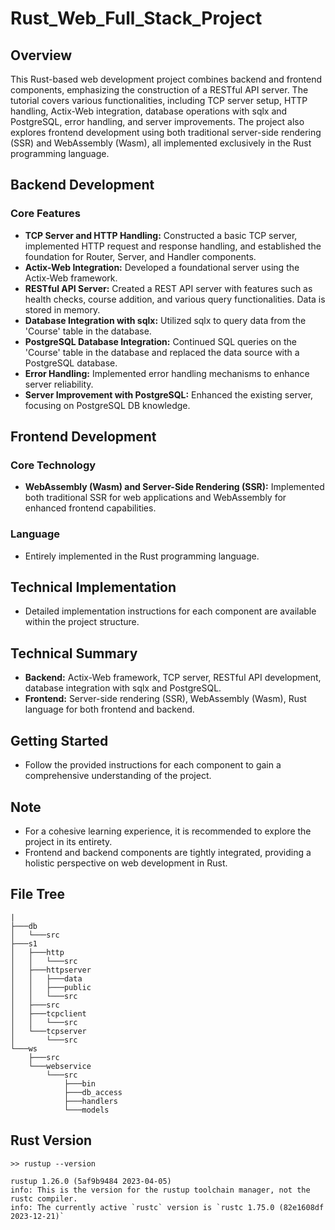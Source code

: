 # Rust_Web_Full_Stack_Project
## Overview

This Rust-based web development project combines backend and frontend components, emphasizing the construction of a RESTful API server. The tutorial covers various functionalities, including TCP server setup, HTTP handling, Actix-Web integration, database operations with sqlx and PostgreSQL, error handling, and server improvements. The project also explores frontend development using both traditional server-side rendering (SSR) and WebAssembly (Wasm), all implemented exclusively in the Rust programming language.

## Backend Development

### Core Features

- **TCP Server and HTTP Handling:** Constructed a basic TCP server, implemented HTTP request and response handling, and established the foundation for Router, Server, and Handler components.
- **Actix-Web Integration:** Developed a foundational server using the Actix-Web framework.
- **RESTful API Server:** Created a REST API server with features such as health checks, course addition, and various query functionalities. Data is stored in memory.
- **Database Integration with sqlx:** Utilized sqlx to query data from the 'Course' table in the database.
- **PostgreSQL Database Integration:** Continued SQL queries on the 'Course' table in the database and replaced the data source with a PostgreSQL database.
- **Error Handling:** Implemented error handling mechanisms to enhance server reliability.
- **Server Improvement with PostgreSQL:** Enhanced the existing server, focusing on PostgreSQL DB knowledge.

## Frontend Development

### Core Technology

- **WebAssembly (Wasm) and Server-Side Rendering (SSR):** Implemented both traditional SSR for web applications and WebAssembly for enhanced frontend capabilities.

### Language

- Entirely implemented in the Rust programming language.

## Technical Implementation

- Detailed implementation instructions for each component are available within the project structure.

## Technical Summary

- **Backend:** Actix-Web framework, TCP server, RESTful API development, database integration with sqlx and PostgreSQL.
- **Frontend:** Server-side rendering (SSR), WebAssembly (Wasm), Rust language for both frontend and backend.

## Getting Started

- Follow the provided instructions for each component to gain a comprehensive understanding of the project.

## Note

- For a cohesive learning experience, it is recommended to explore the project in its entirety.
- Frontend and backend components are tightly integrated, providing a holistic perspective on web development in Rust.

## File Tree

```
|
├───db
│   └───src
├───s1
│   ├───http
│   │   └───src
│   ├───httpserver
│   │   ├───data
│   │   ├───public
│   │   └───src
│   ├───src
│   ├───tcpclient
│   │   └───src
│   └───tcpserver
│       └───src
└───ws
    ├───src
    └───webservice
        └───src
            ├───bin
            ├───db_access
            ├───handlers
            └───models
```

## Rust  Version

```
>> rustup --version

rustup 1.26.0 (5af9b9484 2023-04-05)
info: This is the version for the rustup toolchain manager, not the rustc compiler.
info: The currently active `rustc` version is `rustc 1.75.0 (82e1608df 2023-12-21)`
```
